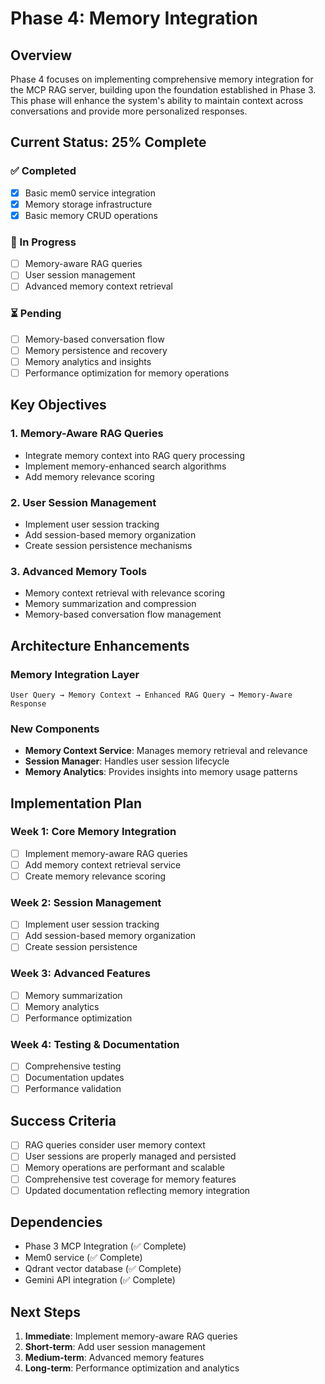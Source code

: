 # Phase 4: Memory Integration

## Overview

Phase 4 focuses on implementing comprehensive memory integration for the MCP RAG server, building upon the foundation established in Phase 3. This phase will enhance the system's ability to maintain context across conversations and provide more personalized responses.

## Current Status: 25% Complete

### ✅ Completed
- [x] Basic mem0 service integration
- [x] Memory storage infrastructure
- [x] Basic memory CRUD operations

### 🔄 In Progress
- [ ] Memory-aware RAG queries
- [ ] User session management
- [ ] Advanced memory context retrieval

### ⏳ Pending
- [ ] Memory-based conversation flow
- [ ] Memory persistence and recovery
- [ ] Memory analytics and insights
- [ ] Performance optimization for memory operations

## Key Objectives

### 1. Memory-Aware RAG Queries
- Integrate memory context into RAG query processing
- Implement memory-enhanced search algorithms
- Add memory relevance scoring

### 2. User Session Management
- Implement user session tracking
- Add session-based memory organization
- Create session persistence mechanisms

### 3. Advanced Memory Tools
- Memory context retrieval with relevance scoring
- Memory summarization and compression
- Memory-based conversation flow management

## Architecture Enhancements

### Memory Integration Layer
```
User Query → Memory Context → Enhanced RAG Query → Memory-Aware Response
```

### New Components
- **Memory Context Service**: Manages memory retrieval and relevance
- **Session Manager**: Handles user session lifecycle
- **Memory Analytics**: Provides insights into memory usage patterns

## Implementation Plan

### Week 1: Core Memory Integration
- [ ] Implement memory-aware RAG queries
- [ ] Add memory context retrieval service
- [ ] Create memory relevance scoring

### Week 2: Session Management
- [ ] Implement user session tracking
- [ ] Add session-based memory organization
- [ ] Create session persistence

### Week 3: Advanced Features
- [ ] Memory summarization
- [ ] Memory analytics
- [ ] Performance optimization

### Week 4: Testing & Documentation
- [ ] Comprehensive testing
- [ ] Documentation updates
- [ ] Performance validation

## Success Criteria

- [ ] RAG queries consider user memory context
- [ ] User sessions are properly managed and persisted
- [ ] Memory operations are performant and scalable
- [ ] Comprehensive test coverage for memory features
- [ ] Updated documentation reflecting memory integration

## Dependencies

- Phase 3 MCP Integration (✅ Complete)
- Mem0 service (✅ Complete)
- Qdrant vector database (✅ Complete)
- Gemini API integration (✅ Complete)

## Next Steps

1. **Immediate**: Implement memory-aware RAG queries
2. **Short-term**: Add user session management
3. **Medium-term**: Advanced memory features
4. **Long-term**: Performance optimization and analytics 